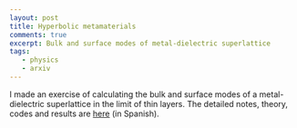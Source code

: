 ```yaml
---
layout: post
title: Hyperbolic metamaterials
comments: true
excerpt: Bulk and surface modes of metal-dielectric superlattice
tags:
   - physics
   - arxiv
---
```


I made an exercise of calculating the bulk and surface modes of a
metal-dielectric superlattice in the limit of thin layers.
The detailed notes, theory, codes and results are
[here](/assets/pdf/20211011hiperbolicos.pdf) (in Spanish).
